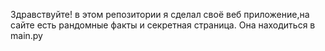 Здравствуйте! в этом репозитории я сделал своё веб приложение,на сайте есть рандомные факты и секретная страница. Она находиться в main.py
